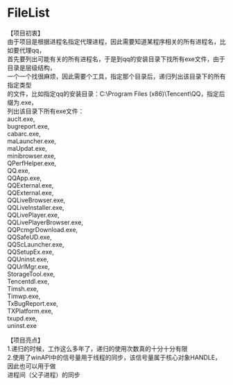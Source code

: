 # FileList   
【项目初衷】     
由于项目是根据进程名指定代理进程，因此需要知道某程序相关的所有进程名，比如要代理qq，     
首先要列出可能有关的所有进程名，于是到qq的安装目录下找所有exe文件，由于目录是层级结构，     
一个一个找很麻烦，因此需要个工具，指定那个目录后，递归列出该目录下的所有指定类型      
的文件，比如指定qq的安装目录：C:\Program Files (x86)\Tencent\QQ，指定后缀为.exe，   
列出该目录下所有exe文件：     
auclt.exe,   
bugreport.exe,  
cabarc.exe,  
maLauncher.exe,  
maUpdat.exe,  
minibrowser.exe,  
QPerfHelper.exe,  
QQ.exe,  
QQApp.exe,  
QQExternal.exe,  
QQExternal.exe,  
QQLiveBrowser.exe,  
QQLiveInstaller.exe,  
QQLivePlayer.exe,  
QQLivePlayerBrowser.exe,  
QQPcmgrDownload.exe,  
QQSafeUD.exe,  
QQScLauncher.exe,  
QQSetupEx.exe,  
QQUninst.exe,  
QQUrlMgr.exe,  
StorageTool.exe,  
Tencentdl.exe,  
Timsh.exe,  
Timwp.exe,  
TxBugReport.exe,  
TXPlatform.exe,  
txupd.exe,  
uninst.exe  

【项目亮点】  
1.递归的时候，工作这么多年了，递归的使用次数真的十分十分有限    
2.使用了winAPI中的信号量用于线程的同步，该信号量属于核心对象HANDLE，因此也可以用于做    
进程间（父子进程）的同步     
